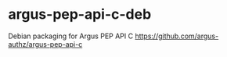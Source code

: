 argus-pep-api-c-deb
===================

Debian packaging for Argus PEP API C https://github.com/argus-authz/argus-pep-api-c
